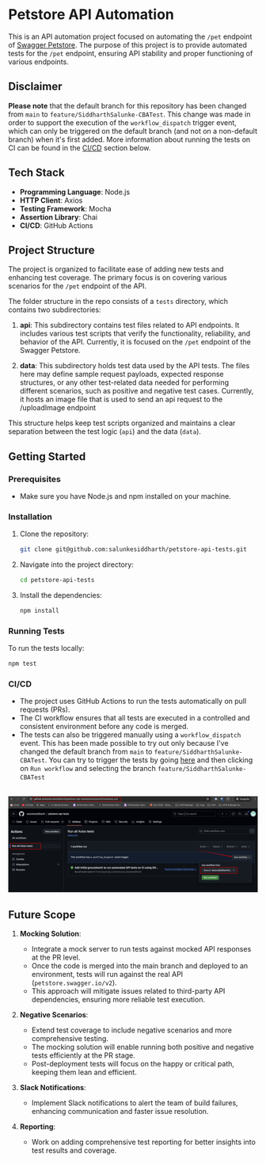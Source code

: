 # Petstore API Automation

This is an API automation project focused on automating the `/pet` endpoint of [Swagger Petstore](https://petstore.swagger.io/#/). The purpose of this project is to provide automated tests for the `/pet` endpoint, ensuring API stability and proper functioning of various endpoints.

## Disclaimer

**Please note** that the default branch for this repository has been changed from `main` to `feature/SiddharthSalunke-CBATest`. This change was made in order to support the execution of the `workflow_dispatch` trigger event, which can only be triggered on the default branch (and not on a non-default branch) when it's first added. More information about running the tests on CI can be found in the [CI/CD](#cicd) section below.

## Tech Stack

- **Programming Language**: Node.js
- **HTTP Client**: Axios
- **Testing Framework**: Mocha
- **Assertion Library**: Chai
- **CI/CD**: GitHub Actions

## Project Structure

The project is organized to facilitate ease of adding new tests and enhancing test coverage. The primary focus is on covering various scenarios for the `/pet` endpoint of the API.

The folder structure in the repo consists of a `tests` directory, which contains two subdirectories:

1. **api**: This subdirectory contains test files related to API endpoints. It includes various test scripts that verify the functionality, reliability, and behavior of the API. Currently, it is focused on the `/pet` endpoint of the Swagger Petstore.

2. **data**: This subdirectory holds test data used by the API tests. The files here may define sample request payloads, expected response structures, or any other test-related data needed for performing different scenarios, such as positive and negative test cases. Currently, it hosts an image file that is used to send an api request to the /uploadImage endpoint

This structure helps keep test scripts organized and maintains a clear separation between the test logic (`api`) and the data (`data`).

## Getting Started

### Prerequisites

- Make sure you have Node.js and npm installed on your machine.

### Installation

1. Clone the repository:
   ```bash
   git clone git@github.com:salunkesiddharth/petstore-api-tests.git
   ```
2. Navigate into the project directory:
   ```bash
   cd petstore-api-tests
   ```
3. Install the dependencies:
   ```bash
   npm install
   ```

### Running Tests

To run the tests locally:

```bash
npm test
```

### CI/CD

- The project uses GitHub Actions to run the tests automatically on pull requests (PRs).
- The CI workflow ensures that all tests are executed in a controlled and consistent environment before any code is merged.
- The tests can also be triggered manually using a `workflow_dispatch` event. This has been made possible to try out only because I've changed the default branch from `main` to `feature/SiddharthSalunke-CBATest`. You can try to trigger the tests by going [here](https://github.com/salunkesiddharth/petstore-api-tests/actions/workflows/tests.yml) and then clicking on `Run workflow` and selecting the branch `feature/SiddharthSalunke-CBATest`
  <br><br>

![Workflow trigger screenshot](workflow-trigger.png)

## Future Scope

1. **Mocking Solution**:

   - Integrate a mock server to run tests against mocked API responses at the PR level.
   - Once the code is merged into the main branch and deployed to an environment, tests will run against the real API (`petstore.swagger.io/v2`).
   - This approach will mitigate issues related to third-party API dependencies, ensuring more reliable test execution.

2. **Negative Scenarios**:

   - Extend test coverage to include negative scenarios and more comprehensive testing.
   - The mocking solution will enable running both positive and negative tests efficiently at the PR stage.
   - Post-deployment tests will focus on the happy or critical path, keeping them lean and efficient.

3. **Slack Notifications**:

   - Implement Slack notifications to alert the team of build failures, enhancing communication and faster issue resolution.

4. **Reporting**:
   - Work on adding comprehensive test reporting for better insights into test results and coverage.
